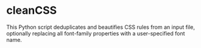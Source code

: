 # cleanCSS
This Python script deduplicates and beautifies CSS rules from an input file, optionally replacing all font-family properties with a user-specified font name.

